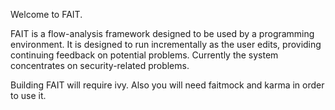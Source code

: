 Welcome to FAIT.

FAIT is a flow-analysis framework designed to be used by a programming
environment.  It is designed to run incrementally as the user edits,
providing continuing feedback on potential problems.  Currently the
system concentrates on security-related problems.

Building FAIT will require ivy.  Also you will need faitmock and karma
in order to use it.
